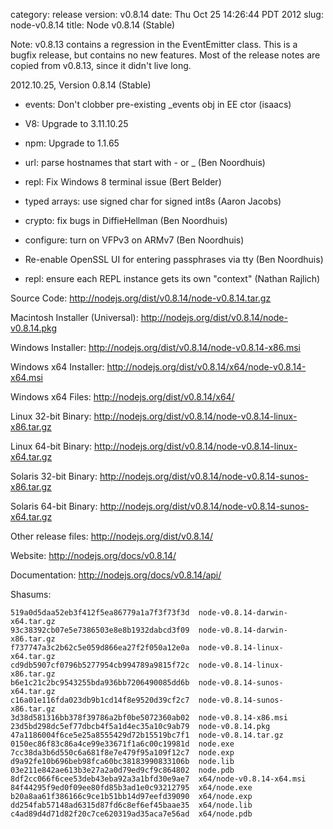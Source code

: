 category: release
version: v0.8.14
date: Thu Oct 25 14:26:44 PDT 2012
slug: node-v0.8.14
title: Node v0.8.14 (Stable)

Note: v0.8.13 contains a regression in the EventEmitter class.  This
is a bugfix release, but contains no new features.  Most of the
release notes are copied from v0.8.13, since it didn't live long.


2012.10.25, Version 0.8.14 (Stable)

* events: Don't clobber pre-existing _events obj in EE ctor (isaacs)

* V8: Upgrade to 3.11.10.25

* npm: Upgrade to 1.1.65

* url: parse hostnames that start with - or _ (Ben Noordhuis)

* repl: Fix Windows 8 terminal issue (Bert Belder)

* typed arrays: use signed char for signed int8s (Aaron Jacobs)

* crypto: fix bugs in DiffieHellman (Ben Noordhuis)

* configure: turn on VFPv3 on ARMv7 (Ben Noordhuis)

* Re-enable OpenSSL UI for entering passphrases via tty (Ben Noordhuis)

* repl: ensure each REPL instance gets its own "context" (Nathan Rajlich)


Source Code: http://nodejs.org/dist/v0.8.14/node-v0.8.14.tar.gz

Macintosh Installer (Universal): http://nodejs.org/dist/v0.8.14/node-v0.8.14.pkg

Windows Installer: http://nodejs.org/dist/v0.8.14/node-v0.8.14-x86.msi

Windows x64 Installer: http://nodejs.org/dist/v0.8.14/x64/node-v0.8.14-x64.msi

Windows x64 Files: http://nodejs.org/dist/v0.8.14/x64/

Linux 32-bit Binary: http://nodejs.org/dist/v0.8.14/node-v0.8.14-linux-x86.tar.gz

Linux 64-bit Binary: http://nodejs.org/dist/v0.8.14/node-v0.8.14-linux-x64.tar.gz

Solaris 32-bit Binary: http://nodejs.org/dist/v0.8.14/node-v0.8.14-sunos-x86.tar.gz

Solaris 64-bit Binary: http://nodejs.org/dist/v0.8.14/node-v0.8.14-sunos-x64.tar.gz

Other release files: http://nodejs.org/dist/v0.8.14/

Website: http://nodejs.org/docs/v0.8.14/

Documentation: http://nodejs.org/docs/v0.8.14/api/

Shasums:

```
519a0d5daa52eb3f412f5ea86779a1a7f3f73f3d  node-v0.8.14-darwin-x64.tar.gz
93c38392cb07e5e7386503e8e8b1932dabcd3f09  node-v0.8.14-darwin-x86.tar.gz
f737747a3c2b62c5e059d866ea27f2f050a12e0a  node-v0.8.14-linux-x64.tar.gz
cd9db5907cf0796b5277954cb994789a9815f72c  node-v0.8.14-linux-x86.tar.gz
b6e1c21c2bc9543255bda936bb7206490085dd6b  node-v0.8.14-sunos-x64.tar.gz
c16a01e116fda023db9b1cd14f8e9520d39cf2c7  node-v0.8.14-sunos-x86.tar.gz
3d38d581316bb378f39786a2bf0be5072360ab02  node-v0.8.14-x86.msi
23d5bd298dc5ef77dbcb4f5a1d4ec35a10c9ab79  node-v0.8.14.pkg
47a1186004f6ce5e25a8555429d72b15519bc7f1  node-v0.8.14.tar.gz
0150ec86f83c86a4ce99e33671f1a6c00c19981d  node.exe
7cc38da3b6d550c6a681f8e7e479f95a109f12c7  node.exp
d9a92fe10b696beb98fca60bc38183990833106b  node.lib
03e211e842ae613b3e27a2a0d79ed9cf9c864802  node.pdb
8df2cc066f6cee53deb43eba92a3a1bfd30e9ae7  x64/node-v0.8.14-x64.msi
84f44295f9ed0f09ee80fd85b3ad1e0c93212795  x64/node.exe
b20a8aa61f386166c9ce1b51bb14d97eefd39090  x64/node.exp
dd254fab57148ad6315d87fd6c8ef6ef45baae35  x64/node.lib
c4ad89d4d71d82f20c7ce620319ad35aca7e56ad  x64/node.pdb
```

